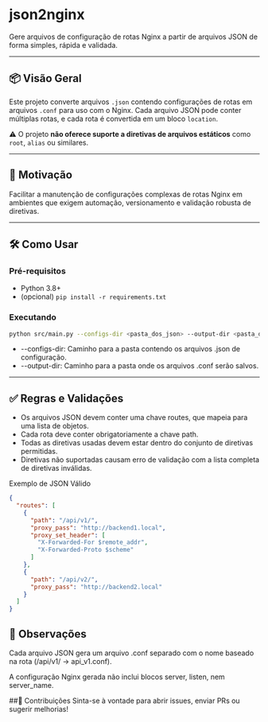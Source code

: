 # json2nginx

Gere arquivos de configuração de rotas Nginx a partir de arquivos JSON de forma simples, rápida e validada.

---

## 📦 Visão Geral

Este projeto converte arquivos `.json` contendo configurações de rotas em arquivos `.conf` para uso com o Nginx. Cada arquivo JSON pode conter múltiplas rotas, e cada rota é convertida em um bloco `location`.

⚠️ O projeto **não oferece suporte a diretivas de arquivos estáticos** como `root`, `alias` ou similares.

---

## 🧠 Motivação

Facilitar a manutenção de configurações complexas de rotas Nginx em ambientes que exigem automação, versionamento e validação robusta de diretivas.

---

## 🛠️ Como Usar

### Pré-requisitos

- Python 3.8+
- (opcional) `pip install -r requirements.txt`

### Executando

```bash
python src/main.py --configs-dir <pasta_dos_json> --output-dir <pasta_de_saida>
```

- --configs-dir: Caminho para a pasta contendo os arquivos .json de configuração.
- --output-dir: Caminho para a pasta onde os arquivos .conf serão salvos.

---
## ✅ Regras e Validações
- Os arquivos JSON devem conter uma chave routes, que mapeia para uma lista de objetos.
- Cada rota deve conter obrigatoriamente a chave path.
- Todas as diretivas usadas devem estar dentro do conjunto de diretivas permitidas.
- Diretivas não suportadas causam erro de validação com a lista completa de diretivas inválidas.

Exemplo de JSON Válido

```json
{
  "routes": [
    {
      "path": "/api/v1/",
      "proxy_pass": "http://backend1.local",
      "proxy_set_header": [
        "X-Forwarded-For $remote_addr",
        "X-Forwarded-Proto $scheme"
      ]
    },
    {
      "path": "/api/v2/",
      "proxy_pass": "http://backend2.local"
    }
  ]
}
```

## 📌 Observações
Cada arquivo JSON gera um arquivo .conf separado com o nome baseado na rota (/api/v1/ → api_v1.conf).

A configuração Nginx gerada não inclui blocos server, listen, nem server_name.

##🤝 Contribuições
Sinta-se à vontade para abrir issues, enviar PRs ou sugerir melhorias!
